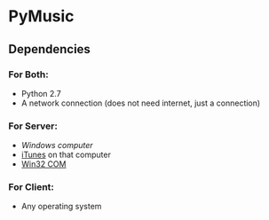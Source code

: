 PyMusic
=======

Dependencies
------------

### For Both:
+ Python 2.7
+ A network connection (does not need internet, just a connection)

### For Server:
+ _Windows computer_
+ [iTunes](http://www.apple.com/itunes/) on that computer
+ [Win32 COM](http://sourceforge.net/projects/pywin32/files/pywin32/Build%20217/)

### For Client:
+ Any operating system